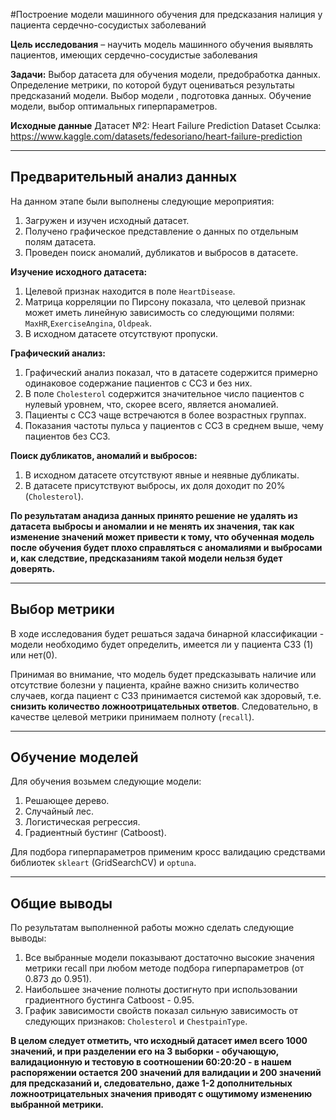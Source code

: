 #Построение модели машинного обучения для предсказания налиция у пациента сердечно-сосудистых заболеваний

__Цель исследования__ – научить модель машинного обучения выявлять пациентов, имеющих сердечно-сосудистые заболевания

__Задачи:__
Выбор датасета для обучения модели, предобработка данных. 
Определение метрики, по которой будут оцениваться результаты предсказаний модели.
Выбор модели , подготовка данных. 
Обучение модели, выбор оптимальных гиперпараметров. 

__Исходные данные__
Датасет №2: Heart Failure Prediction Dataset
Ссылка: https://www.kaggle.com/datasets/fedesoriano/heart-failure-prediction

___

## Предварительный анализ данных

На данном этапе были выполнены следующие мероприятия:
1. Загружен и изучен исходный датасет.
2. Получено графическое представление о данных по отдельным полям датасета.
3. Проведен поиск аномалий, дубликатов и выбросов в датасете.

__Изучение исходного датасета:__
1. Целевой признак находится в поле `HeartDisease`.
2. Матрица корреляции по Пирсону показала, что целевой признак может иметь линейную зависимость со следующими полями: `MaxHR`,`ExerciseAngina`, `Oldpeak`.
3. В исходном датасете отсутствуют пропуски.

__Графический анализ:__
1. Графический анализ показал, что в датасете содержится примерно одинаковое содержание пациентов с ССЗ и без них.
2. В поле `Cholesterol` содержится значительное число пациентов с нулевый уровнем, что, скорее всего, является аномалией.
3. Пациенты с ССЗ чаще встречаются в более возрастных группах.
4. Показания частоты пульса у пациентов с ССЗ в среднем выше, чему пациентов без ССЗ.

__Поиск дубликатов, аномалий и выбросов:__
1. В исходном датасете отсутствуют явные и неявные дубликаты.
2. В датасете присутствуют выбросы, их доля доходит по 20% (`Cholesterol`).


__По результатам анадиза данных принято решение не удалять из датасета выбросы и аномалии и не менять их значения, так как изменение значений может привести к тому, что обученная модель после обучения будет плохо справляться с аномалиями и выбросами и, как следствие, предсказаниям такой модели нельзя будет доверять.__

___

## Выбор метрики

В ходе исследования будет решаться задача бинарной классификации - модели необходимо будет определить, имеется ли у пациента СЗЗ (1) или нет(0).

Принимая во внимание, что модель будет предсказывать наличие или отсутствие болезни у пациента, крайне важно снизить количество случаев, когда пациент с СЗЗ принимается системой как здоровый, т.е. __снизить количество ложноотрицательных ответов__. Следовательно, в качестве целевой метрики принимаем полноту (`recall`).

___

## Обучение моделей

Для обучения возьмем следующие модели:
1. Решающее дерево.
2. Случайный лес.
3. Логистическая регрессия.
4. Градиентный бустинг (Catboost).

Для подбора гиперпараметров применим кросс валидацию средствами библиотек `skleart` (GridSearchCV) и `optuna`.

___

## Общие выводы

По результатам выполненной работы можно сделать следующие выводы:
1. Все выбранные модели показывают достаточно высокие значения метрики recall при любом методе подбора гиперпараметров (от 0.873 до 0.951).
2. Наибольшее значение полноты достигнуто при использовании градиентного бустинга Catboost - 0.95.
3. График зависимости свойств показал сильную зависимость от следующих признаков: `Cholesterol` и `ChestpainType`.

__В целом следует отметить, что исходный датасет имел всего 1000 значений, и при разделении его на 3 выборки - обучающую, валидационную и тестовую в соотношении 60:20:20 - в нашем распоряжении остается 200 значений для валидации и 200 значений для предсказаний и, следовательно, даже 1-2 дополнительных ложноотрицательных значения приводят с ощутимому изменению выбранной метрики.__